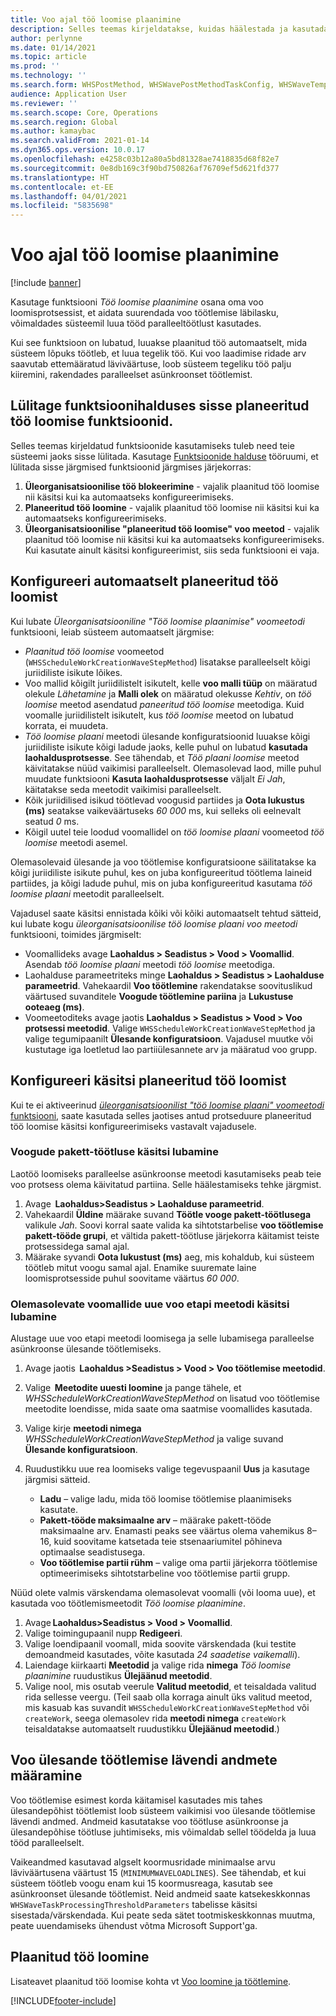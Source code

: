 ```yaml
---
title: Voo ajal töö loomise plaanimine
description: Selles teemas kirjeldatakse, kuidas häälestada ja kasutada töö loomise plaanimise voo töötlemismeetodit.
author: perlynne
ms.date: 01/14/2021
ms.topic: article
ms.prod: ''
ms.technology: ''
ms.search.form: WHSPostMethod, WHSWavePostMethodTaskConfig, WHSWaveTemplateTable, WHSParameters, WHSWaveTableListPage, WHSWorkTableListPage, WHSWorkTable, BatchJobEnhanced, WHSPlannedWorkOrder
audience: Application User
ms.reviewer: ''
ms.search.scope: Core, Operations
ms.search.region: Global
ms.author: kamaybac
ms.search.validFrom: 2021-01-14
ms.dyn365.ops.version: 10.0.17
ms.openlocfilehash: e4258c03b12a80a5bd81328ae7418835d68f82e7
ms.sourcegitcommit: 0e8db169c3f90bd750826af76709ef5d621fd377
ms.translationtype: HT
ms.contentlocale: et-EE
ms.lasthandoff: 04/01/2021
ms.locfileid: "5835698"
---
```

# <a name="schedule-work-creation-during-wave"></a>Voo ajal töö loomise plaanimine

[!include [banner](../../includes/banner.md)]

Kasutage funktsiooni *Töö loomise plaanimine* osana oma voo loomisprotsessist, et aidata suurendada voo töötlemise läbilasku, võimaldades süsteemil luua tööd paralleeltöötlust kasutades.

Kui see funktsioon on lubatud, luuakse plaanitud töö automaatselt, mida süsteem lõpuks töötleb, et luua tegelik töö. Kui voo laadimise ridade arv saavutab ettemääratud läviväärtuse, loob süsteem tegeliku töö palju kiiremini, rakendades paralleelset asünkroonset töötlemist.

## <a name="turn-on-the-scheduled-work-creation-features-in-feature-management"></a>Lülitage funktsioonihalduses sisse planeeritud töö loomise funktsioonid.

Selles teemas kirjeldatud funktsioonide kasutamiseks tuleb need teie süsteemi jaoks sisse lülitada. Kasutage [Funktsioonide halduse](../../fin-ops-core/fin-ops/get-started/feature-management/feature-management-overview.md) tööruumi, et lülitada sisse järgmised funktsioonid järgmises järjekorras:

1. **Üleorganisatsioonilise töö blokeerimine** - vajalik plaanitud töö loomise nii käsitsi kui ka automaatseks konfigureerimiseks.
1. **Planeeritud töö loomine** - vajalik plaanitud töö loomise nii käsitsi kui ka automaatseks konfigureerimiseks.
1. **Üleorganisatsioonilise "planeeritud töö loomise" voo meetod** - vajalik plaanitud töö loomise nii käsitsi kui ka automaatseks konfigureerimiseks. Kui kasutate ainult käsitsi konfigureerimist, siis seda funktsiooni ei vaja.

<a name="Auto-enable-schedule-work-creation"></a>

## <a name="automatically-configure-scheduled-work-creation"></a>Konfigureeri automaatselt planeeritud töö loomist

Kui lubate *Üleorganisatsiooniline "Töö loomise plaanimise" voomeetodi* funktsiooni, leiab süsteem automaatselt järgmise:

- *Plaanitud töö loomise* voomeetod (`WHSScheduleWorkCreationWaveStepMethod`) lisatakse paralleelselt kõigi juriidiliste isikute lõikes.
- Voo mallid kõigilt juriidilistelt isikutelt, kelle **voo malli tüüp** on määratud olekule *Lähetamine* ja **Malli olek** on määratud olekusse *Kehtiv*, on *töö loomise* meetod asendatud *paneeritud töö loomise* meetodiga. Kuid voomalle juriidilistelt isikutelt, kus *töö loomise* meetod on lubatud korrata, ei muudeta.
- *Töö loomise plaani* meetodi ülesande konfiguratsioonid luuakse kõigi juriidiliste isikute kõigi ladude jaoks, kelle puhul on lubatud **kasutada laohaldusprotsesse**. See tähendab, et *Töö plaani loomise* meetod käivitatakse nüüd vaikimisi paralleelselt. Olemasolevad laod, mille puhul muudate funktsiooni **Kasuta laohaldusprotsesse** väljalt *Ei* *Jah*, käitatakse seda meetodit vaikimisi paralleelselt.
- Kõik juriidilised isikud töötlevad voogusid partiides ja **Oota lukustus (ms)** seatakse vaikeväärtuseks *60 000* ms, kui selleks oli eelnevalt seatud *0* ms.
- Kõigil uutel teie loodud voomallidel on *töö loomise plaani* voomeetod *töö loomise* meetodi asemel.

Olemasolevaid ülesande ja voo töötlemise konfiguratsioone säilitatakse ka kõigi juriidiliste isikute puhul, kes on juba konfigureeritud töötlema laineid partiides, ja kõigi ladude puhul, mis on juba konfigureeritud kasutama *töö loomise plaani* meetodit paralleelselt.

Vajadusel saate käsitsi ennistada kõiki või kõiki automaatselt tehtud sätteid, kui lubate kogu *üleorganisatsioonilise töö loomise plaani voo meetodi* funktsiooni, toimides järgmiselt:

- Voomallideks avage **Laohaldus \> Seadistus \> Vood \> Voomallid**. Asendab *töö loomise plaani* meetodi *töö loomise* meetodiga.
- Laohalduse parameetriteks minge **Laohaldus \> Seadistus \> Laohalduse parameetrid**. Vahekaardil **Voo töötlemine** rakendatakse soovituslikud väärtused suvanditele **Voogude töötlemine pariina** ja **Lukustuse ooteaeg (ms)**.
- Voomeetoditeks avage jaotis **Laohaldus \> Seadistus \> Vood \> Voo protsessi meetodid**. Valige `WHSScheduleWorkCreationWaveStepMethod` ja valige tegumipaanilt **Ülesande konfiguratsioon**. Vajadusel muutke või kustutage iga loetletud lao partiiülesannete arv ja määratud voo grupp.

## <a name="manually-configure-scheduled-work-creation"></a>Konfigureeri käsitsi planeeritud töö loomist

Kui te ei aktiveerinud [*üleorganisatsioonilist "töö loomise plaani" voomeetodi* funktsiooni](#Auto-enable-schedule-work-creation), saate kasutada selles jaotises antud protseduure planeeritud töö loomise käsitsi konfigureerimiseks vastavalt vajadusele.

### <a name="manually-enable-batch-processing-of-waves"></a>Voogude pakett-töötluse käsitsi lubamine

Laotöö loomiseks paralleelse asünkroonse meetodi kasutamiseks peab teie voo protsess olema käivitatud partiina. Selle häälestamiseks tehke järgmist.

1. Avage  **Laohaldus\>Seadistus \> Laohalduse parameetrid**.
1. Vahekaardil **Üldine** määrake suvand **Töötle vooge pakett-töötlusega** valikule *Jah*. Soovi korral saate valida ka sihtotstarbelise **voo töötlemise pakett-tööde grupi**, et vältida pakett-töötluse järjekorra käitamist teiste protsessidega samal ajal.
1. Määrake syvandi **Oota lukustust (ms)** aeg, mis kohaldub, kui süsteem töötleb mitut voogu samal ajal. Enamike suuremate laine loomisprotsesside puhul soovitame väärtus *60 000*.

### <a name="manually-enable-the-new-wave-step-method-for-existing-wave-templates"></a>Olemasolevate voomallide uue voo etapi meetodi käsitsi lubamine

Alustage uue voo etapi meetodi loomisega ja selle lubamisega paralleelse asünkroonse ülesande töötlemiseks.

1. Avage jaotis  **Laohaldus \>Seadistus \> Vood \> Voo töötlemise meetodid**.
1. Valige  **Meetodite uuesti loomine** ja pange tähele, et *WHSScheduleWorkCreationWaveStepMethod* on lisatud voo töötlemise meetodite loendisse, mida saate oma saatmise voomallides kasutada.
1. Valige kirje **meetodi nimega** *WHSScheduleWorkCreationWaveStepMethod* ja valige suvand **Ülesande konfiguratsioon**.
1. Ruudustikku uue rea loomiseks valige tegevuspaanil **Uus** ja kasutage järgmisi sätteid.

    - **Ladu** – valige ladu, mida töö loomise töötlemise plaanimiseks kasutate.
    - **Pakett-tööde maksimaalne arv** – määrake pakett-tööde maksimaalne arv. Enamasti peaks see väärtus olema vahemikus 8–16, kuid soovitame katsetada teie stsenaariumitel põhineva optimaalse seadistusega.
    - **Voo töötlemise partii rühm** – valige oma partii järjekorra töötlemise optimeerimiseks sihtotstarbeline voo töötlemise partii grupp.

Nüüd olete valmis värskendama olemasolevat voomalli (või looma uue), et kasutada voo töötlemismeetodit *Töö loomise plaanimine*.

1. Avage **Laohaldus\>Seadistus \> Vood \> Voomallid**.
1. Valige toimingupaanil nupp **Redigeeri**.
1. Valige loendipaanil voomall, mida soovite värskendada (kui testite demoandmeid kasutades, võite kasutada *24 saadetise vaikemalli*).
1. Laiendage kiirkaarti **Meetodid** ja valige rida **nimega** *Töö loomise plaanimine* ruudustikus **Ülejäänud meetodid**.
1. Valige nool, mis osutab veerule **Valitud meetodid**, et teisaldada valitud rida sellesse veergu. (Teil saab olla korraga ainult üks valitud meetod, mis kasuab kas suvandit `WHSScheduleWorkCreationWaveStepMethod` või `createWork`, seega olemasolev rida **meetodi nimega** `createWork` teisaldatakse automaatselt ruudustikku **Ülejäänud meetodid**.)

## <a name="set-wave-task-processing-threshold-data"></a>Voo ülesande töötlemise lävendi andmete määramine

Voo töötlemise esimest korda käitamisel kasutades mis tahes ülesandepõhist töötlemist loob süsteem vaikimisi voo ülesande töötlemise lävendi andmed. Andmeid kasutatakse voo töötluse asünkroonse ja ülesandepõhise töötluse juhtimiseks, mis võimaldab sellel töödelda ja luua tööd paralleelselt.

Vaikeandmed kasutavad algselt koormusridade minimaalse arvu läviväärtusena väärtust 15 (`MINIMUMWAVELOADLINES`). See tähendab, et kui süsteem töötleb voogu enam kui 15 koormusreaga, kasutab see asünkroonset ülesande töötlemist. Neid andmeid saate katsekeskkonnas `WHSWaveTaskProcessingThresholdParameters` tabelisse käsitsi sisestada/värskendada. Kui peate seda sätet tootmiskeskkonnas muutma, peate uuendamiseks ühendust võtma Microsoft Support'ga.

## <a name="work-with-the-scheduled-work-creation"></a>Plaanitud töö loomine

Lisateavet plaanitud töö loomise kohta vt [Voo loomine ja töötlemine](wave-processing.md). 


[!INCLUDE[footer-include](../../includes/footer-banner.md)]
